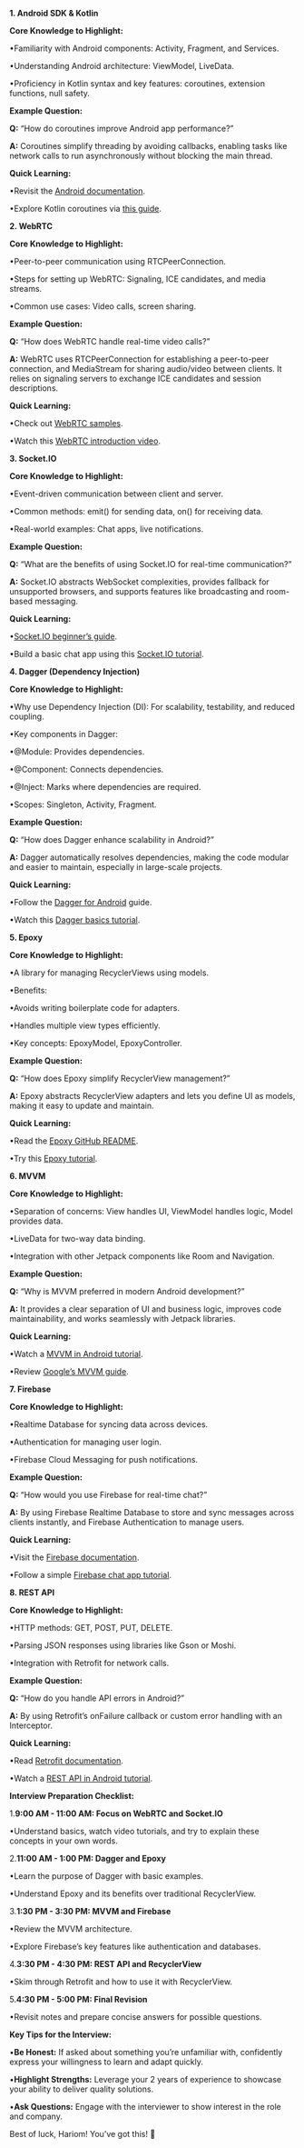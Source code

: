 
**1\. Android SDK & Kotlin**

**Core Knowledge to Highlight:**

•Familiarity with Android components: Activity, Fragment, and Services.

•Understanding Android architecture: ViewModel, LiveData.

•Proficiency in Kotlin syntax and key features: coroutines, extension functions, null safety.

**Example Question:**

**Q:** “How do coroutines improve Android app performance?”

**A:** Coroutines simplify threading by avoiding callbacks, enabling tasks like network calls to run asynchronously without blocking the main thread.

**Quick Learning:**

•Revisit the [Android documentation](https://developer.android.com/).

•Explore Kotlin coroutines via [this guide](https://developer.android.com/kotlin/coroutines).

**2\. WebRTC**

**Core Knowledge to Highlight:**

•Peer-to-peer communication using RTCPeerConnection.

•Steps for setting up WebRTC: Signaling, ICE candidates, and media streams.

•Common use cases: Video calls, screen sharing.

**Example Question:**

**Q:** “How does WebRTC handle real-time video calls?”

**A:** WebRTC uses RTCPeerConnection for establishing a peer-to-peer connection, and MediaStream for sharing audio/video between clients. It relies on signaling servers to exchange ICE candidates and session descriptions.

**Quick Learning:**

•Check out [WebRTC samples](https://webrtc.github.io/samples/).

•Watch this [WebRTC introduction video](https://www.youtube.com/watch?v=FExZvpVvYxA).

**3\. Socket.IO**

**Core Knowledge to Highlight:**

•Event-driven communication between client and server.

•Common methods: emit() for sending data, on() for receiving data.

•Real-world examples: Chat apps, live notifications.

**Example Question:**

**Q:** “What are the benefits of using Socket.IO for real-time communication?”

**A:** Socket.IO abstracts WebSocket complexities, provides fallback for unsupported browsers, and supports features like broadcasting and room-based messaging.

**Quick Learning:**

•[Socket.IO beginner’s guide](https://socket.io/get-started/).

•Build a basic chat app using this [Socket.IO tutorial](https://www.youtube.com/watch?v=1BfCnjr_Vjg).

**4\. Dagger (Dependency Injection)**

**Core Knowledge to Highlight:**

•Why use Dependency Injection (DI): For scalability, testability, and reduced coupling.

•Key components in Dagger:

•@Module: Provides dependencies.

•@Component: Connects dependencies.

•@Inject: Marks where dependencies are required.

•Scopes: Singleton, Activity, Fragment.

**Example Question:**

**Q:** “How does Dagger enhance scalability in Android?”

**A:** Dagger automatically resolves dependencies, making the code modular and easier to maintain, especially in large-scale projects.

**Quick Learning:**

•Follow the [Dagger for Android](https://developer.android.com/training/dependency-injection/dagger-basics) guide.

•Watch this [Dagger basics tutorial](https://www.youtube.com/watch?v=71ATsKUQoOc).

**5\. Epoxy**

**Core Knowledge to Highlight:**

•A library for managing RecyclerViews using models.

•Benefits:

•Avoids writing boilerplate code for adapters.

•Handles multiple view types efficiently.

•Key concepts: EpoxyModel, EpoxyController.

**Example Question:**

**Q:** “How does Epoxy simplify RecyclerView management?”

**A:** Epoxy abstracts RecyclerView adapters and lets you define UI as models, making it easy to update and maintain.

**Quick Learning:**

•Read the [Epoxy GitHub README](https://github.com/airbnb/epoxy).

•Try this [Epoxy tutorial](https://proandroiddev.com/simplify-recyclerviews-with-epoxy-3e7a03ee3523).

**6\. MVVM**

**Core Knowledge to Highlight:**

•Separation of concerns: View handles UI, ViewModel handles logic, Model provides data.

•LiveData for two-way data binding.

•Integration with other Jetpack components like Room and Navigation.

**Example Question:**

**Q:** “Why is MVVM preferred in modern Android development?”

**A:** It provides a clear separation of UI and business logic, improves code maintainability, and works seamlessly with Jetpack libraries.

**Quick Learning:**

•Watch a [MVVM in Android tutorial](https://www.youtube.com/watch?v=0yMnv6oF2YY).

•Review [Google’s MVVM guide](https://developer.android.com/jetpack/guide).

**7\. Firebase**

**Core Knowledge to Highlight:**

•Realtime Database for syncing data across devices.

•Authentication for managing user login.

•Firebase Cloud Messaging for push notifications.

**Example Question:**

**Q:** “How would you use Firebase for real-time chat?”

**A:** By using Firebase Realtime Database to store and sync messages across clients instantly, and Firebase Authentication to manage users.

**Quick Learning:**

•Visit the [Firebase documentation](https://firebase.google.com/docs).

•Follow a simple [Firebase chat app tutorial](https://www.youtube.com/watch?v=-XbgpvVd61E).

**8\. REST API**

**Core Knowledge to Highlight:**

•HTTP methods: GET, POST, PUT, DELETE.

•Parsing JSON responses using libraries like Gson or Moshi.

•Integration with Retrofit for network calls.

**Example Question:**

**Q:** “How do you handle API errors in Android?”

**A:** By using Retrofit’s onFailure callback or custom error handling with an Interceptor.

**Quick Learning:**

•Read [Retrofit documentation](https://square.github.io/retrofit/).

•Watch a [REST API in Android tutorial](https://www.youtube.com/watch?v=Qlt_CGvRzdo).

**Interview Preparation Checklist:**

1.**9:00 AM - 11:00 AM: Focus on WebRTC and Socket.IO**

•Understand basics, watch video tutorials, and try to explain these concepts in your own words.

2.**11:00 AM - 1:00 PM: Dagger and Epoxy**

•Learn the purpose of Dagger with basic examples.

•Understand Epoxy and its benefits over traditional RecyclerView.

3.**1:30 PM - 3:30 PM: MVVM and Firebase**

•Review the MVVM architecture.

•Explore Firebase’s key features like authentication and databases.

4.**3:30 PM - 4:30 PM: REST API and RecyclerView**

•Skim through Retrofit and how to use it with RecyclerView.

5.**4:30 PM - 5:00 PM: Final Revision**

•Revisit notes and prepare concise answers for possible questions.

**Key Tips for the Interview:**

•**Be Honest:** If asked about something you’re unfamiliar with, confidently express your willingness to learn and adapt quickly.

•**Highlight Strengths:** Leverage your 2 years of experience to showcase your ability to deliver quality solutions.

•**Ask Questions:** Engage with the interviewer to show interest in the role and company.

Best of luck, Hariom! You’ve got this! 🚀
